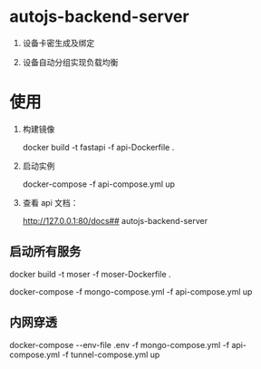 # autojs-backend-server

1. 设备卡密生成及绑定

2. 设备自动分组实现负载均衡

# 使用

1. 构建镜像

   docker build -t fastapi -f api-Dockerfile .

2. 启动实例

   docker-compose -f api-compose.yml up

3. 查看 api 文档：

   http://127.0.0.1:80/docs## autojs-backend-server

## 启动所有服务

docker build -t moser -f moser-Dockerfile .

docker-compose -f mongo-compose.yml -f api-compose.yml up

## 内网穿透

docker-compose --env-file .env -f mongo-compose.yml -f api-compose.yml -f tunnel-compose.yml up
